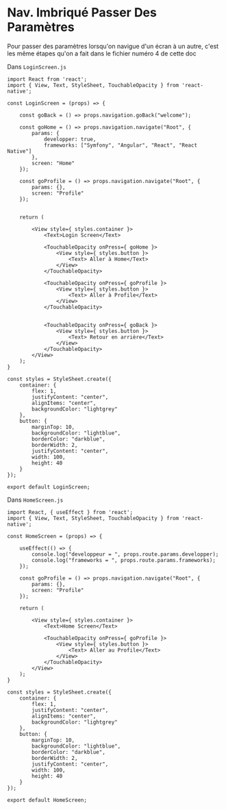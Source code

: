 # Nav. Imbriqué Passer Des Paramètres

Pour passer des paramètres lorsqu'on navigue d'un écran à un autre, c'est les même étapes qu'on a fait dans le fichier numéro 4 de cette doc

Dans `LoginScreen.js`

    import React from 'react';
    import { View, Text, StyleSheet, TouchableOpacity } from 'react-native';

    const LoginScreen = (props) => {

        const goBack = () => props.navigation.goBack("welcome");

        const goHome = () => props.navigation.navigate("Root", {
            params: {
                developper: true,
                frameworks: ["Symfony", "Angular", "React", "React Native"]
            },
            screen: "Home"
        });

        const goProfile = () => props.navigation.navigate("Root", {
            params: {},
            screen: "Profile"
        });
        
        
        return (

            <View style={ styles.container }>
                <Text>Login Screen</Text>

                <TouchableOpacity onPress={ goHome }>
                    <View style={ styles.button }>
                        <Text> Aller à Home</Text>
                    </View>
                </TouchableOpacity>

                <TouchableOpacity onPress={ goProfile }>
                    <View style={ styles.button }>
                        <Text> Aller à Profile</Text>
                    </View>
                </TouchableOpacity>


                <TouchableOpacity onPress={ goBack }>
                    <View style={ styles.button }>
                        <Text> Retour en arrière</Text>
                    </View>
                </TouchableOpacity>
            </View>
        );
    }

    const styles = StyleSheet.create({
        container: {
            flex: 1,
            justifyContent: "center",
            alignItems: "center",
            backgroundColor: "lightgrey"
        }, 
        button: {
            marginTop: 10,
            backgroundColor: "lightblue",
            borderColor: "darkblue",
            borderWidth: 2,
            justifyContent: "center",
            width: 100,
            height: 40
        }
    });

    export default LoginScreen;


Dans `HomeScreen.js` 



    import React, { useEffect } from 'react';
    import { View, Text, StyleSheet, TouchableOpacity } from 'react-native';

    const HomeScreen = (props) => {

        useEffect(() => {
            console.log("developpeur = ", props.route.params.developper);
            console.log("frameworks = ", props.route.params.frameworks);
        });

        const goProfile = () => props.navigation.navigate("Root", {
            params: {},
            screen: "Profile"
        });
        
        return (

            <View style={ styles.container }>
                <Text>Home Screen</Text>

                <TouchableOpacity onPress={ goProfile }>
                    <View style={ styles.button }>
                        <Text> Aller au Profile</Text>
                    </View>
                </TouchableOpacity>
            </View>
        );
    }

    const styles = StyleSheet.create({
        container: {
            flex: 1,
            justifyContent: "center",
            alignItems: "center",
            backgroundColor: "lightgrey"
        }, 
        button: {
            marginTop: 10,
            backgroundColor: "lightblue",
            borderColor: "darkblue",
            borderWidth: 2,
            justifyContent: "center",
            width: 100,
            height: 40
        }
    });

    export default HomeScreen;